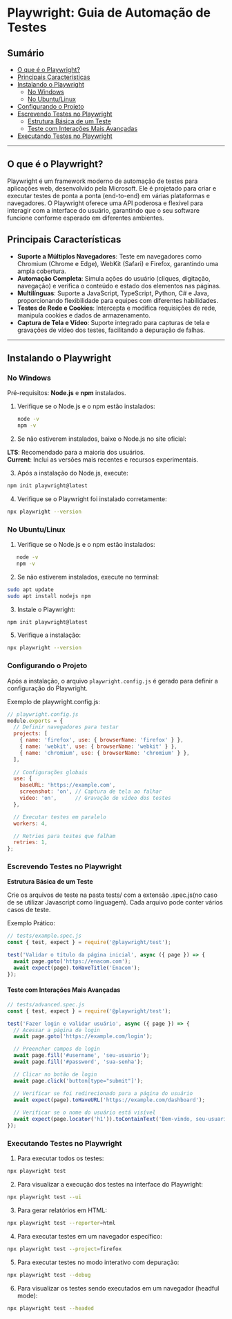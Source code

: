 # Playwright: Guia de Automação de Testes

## Sumário

- [O que é o Playwright?](#o-que-é-o-playwright)
- [Principais Características](#principais-características)
- [Instalando o Playwright](#instalando-o-playwright)
  - [No Windows](#no-windows)
  - [No Ubuntu/Linux](#no-ubuntulinux)
- [Configurando o Projeto](#configurando-o-projeto)
- [Escrevendo Testes no Playwright](#escrevendo-testes-no-playwright)
  - [Estrutura Básica de um Teste](#estrutura-básica-de-um-teste)
  - [Teste com Interações Mais Avançadas](#teste-com-interações-mais-avançadas)
- [Executando Testes no Playwright](#executando-testes-no-playwright)

---

## O que é o Playwright?

Playwright é um framework moderno de automação de testes para aplicações web, desenvolvido pela Microsoft. Ele é projetado para criar e executar testes de ponta a ponta (end-to-end) em várias plataformas e navegadores. O Playwright oferece uma API poderosa e flexível para interagir com a interface do usuário, garantindo que o seu software funcione conforme esperado em diferentes ambientes.

## Principais Características

- **Suporte a Múltiplos Navegadores**: Teste em navegadores como Chromium (Chrome e Edge), WebKit (Safari) e Firefox, garantindo uma ampla cobertura.
- **Automação Completa**: Simula ações do usuário (cliques, digitação, navegação) e verifica o conteúdo e estado dos elementos nas páginas.
- **Multilínguas**: Suporte a JavaScript, TypeScript, Python, C# e Java, proporcionando flexibilidade para equipes com diferentes habilidades.
- **Testes de Rede e Cookies**: Intercepta e modifica requisições de rede, manipula cookies e dados de armazenamento.
- **Captura de Tela e Vídeo**: Suporte integrado para capturas de tela e gravações de vídeo dos testes, facilitando a depuração de falhas.

---

## Instalando o Playwright

### No Windows

Pré-requisitos: **Node.js** e **npm** instalados.

1. Verifique se o Node.js e o npm estão instalados:
   ```bash
   node -v
   npm -v

2. Se não estiverem instalados, baixe o Node.js no site oficial:

**LTS**: Recomendado para a maioria dos usuários. <br>
**Current**: Inclui as versões mais recentes e recursos experimentais.

3. Após a instalação do Node.js, execute:
```bash
npm init playwright@latest
```
4. Verifique se o Playwright foi instalado corretamente:
```bash
npx playwright --version
```

### No Ubuntu/Linux

1. Verifique se o Node.js e o npm estão instalados:
```bash
   node -v
   npm -v
```

2. Se não estiverem instalados, execute no terminal:
```bash
sudo apt update
sudo apt install nodejs npm
```

3. Instale o Playwright:
```bash
npm init playwright@latest
```

5. Verifique a instalação:
```bash
npx playwright --version
```

### Configurando o Projeto
Após a instalação, o arquivo ```playwright.config.js``` é gerado para definir a configuração do Playwright.

Exemplo de playwright.config.js:
```javascript
// playwright.config.js
module.exports = {
  // Definir navegadores para testar
  projects: [
    { name: 'firefox', use: { browserName: 'firefox' } },
    { name: 'webkit', use: { browserName: 'webkit' } },
    { name: 'chromium', use: { browserName: 'chromium' } },
  ],
  
  // Configurações globais
  use: {
    baseURL: 'https://example.com',
    screenshot: 'on', // Captura de tela ao falhar
    video: 'on',      // Gravação de vídeo dos testes
  },

  // Executar testes em paralelo
  workers: 4,

  // Retries para testes que falham
  retries: 1,
};
```

### Escrevendo Testes no Playwright

**Estrutura Básica de um Teste**

Crie os arquivos de teste na pasta tests/ com a extensão .spec.js(no caso de se utilizar Javascript como linguagem). Cada arquivo pode conter vários casos de teste.

Exemplo Prático:
```javascript
// tests/example.spec.js
const { test, expect } = require('@playwright/test');

test('Validar o título da página inicial', async ({ page }) => {
  await page.goto('https://enacom.com');
  await expect(page).toHaveTitle('Enacom');
});
```
#### Teste com Interações Mais Avançadas

```javascript
// tests/advanced.spec.js
const { test, expect } = require('@playwright/test');

test('Fazer login e validar usuário', async ({ page }) => {
  // Acessar a página de login
  await page.goto('https://example.com/login');

  // Preencher campos de login
  await page.fill('#username', 'seu-usuario');
  await page.fill('#password', 'sua-senha');

  // Clicar no botão de login
  await page.click('button[type="submit"]');

  // Verificar se foi redirecionado para a página do usuário
  await expect(page).toHaveURL('https://example.com/dashboard');
  
  // Verificar se o nome do usuário está visível
  await expect(page.locator('h1')).toContainText('Bem-vindo, seu-usuario');
});
```

### Executando Testes no Playwright

1. Para executar todos os testes:
```bash
npx playwright test
```
2. Para visualizar a execução dos testes na interface do Playwright:
```bash
npx playwright test --ui
```

3. Para gerar relatórios em HTML:
```bash
npx playwright test --reporter=html
```

4. Para executar testes em um navegador específico:
```bash
npx playwright test --project=firefox
```

5. Para executar testes no modo interativo com depuração:
```bash
npx playwright test --debug
```
6. Para visualizar os testes sendo executados em um navegador (headful mode):
```bash
npx playwright test --headed
```

